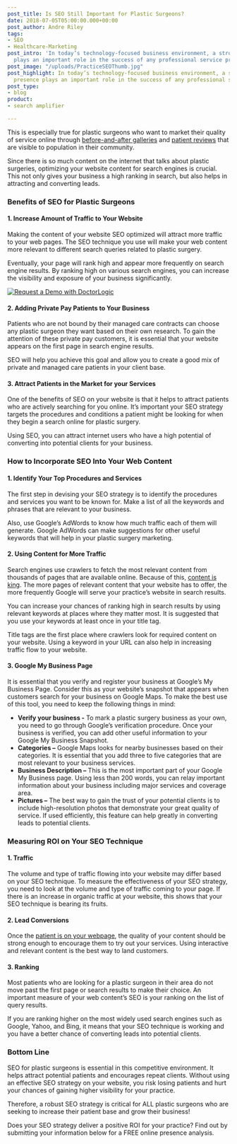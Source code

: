 ```yaml
---
post_title: Is SEO Still Important for Plastic Surgeons?
date: 2018-07-05T05:00:00.000+00:00
post_author: Andre Riley
tags:
- SEO
- Healthcare-Marketing
post_intro: 'In today’s technology-focused business environment, a strong online presence
  plays an important role in the success of any professional service provider. '
post_image: "/uploads/PracticeSEOThumb.jpg"
post_highlight: In today’s technology-focused business environment, a strong online
  presence plays an important role in the success of any professional service provider.
post_type:
- blog
product:
- search amplifier

---
```

This is especially true for plastic surgeons who want to market their quality of service online through [before-and-after galleries](https://doctorlogic.com/features/galleries) and [patient reviews](https://doctorlogic.com/features/reviews/) that are visible to population in their community.

Since there is so much content on the internet that talks about plastic surgeries, optimizing your website content for search engines is crucial. This not only gives your business a high ranking in search, but also helps in attracting and converting leads.

### Benefits of SEO for Plastic Surgeons

#### 1. Increase Amount of Traffic to Your Website

Making the content of your website SEO optimized will attract more traffic to your web pages. The SEO technique you use will make your web content more relevant to different search queries related to plastic surgery.

Eventually, your page will rank high and appear more frequently on search engine results. By ranking high on various search engines, you can increase the visibility and exposure of your business significantly.

[![Request a Demo with DoctorLogic](/uploads/cosmetic.png "Request a Demo with DoctorLogic")](https://growth.doctorlogic.com/cosmetic_surgeon_demo?utm_campaign=Get%20a%20Demo&utm_source=DoctorLogic%20Cosmetic%20Surgeon%20Blog%20Post&utm_medium=DoctorLogic%20Cosmetic%20Surgeon%20CTA "Request a Demo with DoctorLogic")
  

#### 2. Adding Private Pay Patients to Your Business

Patients who are not bound by their managed care contracts can choose any plastic surgeon they want based on their own research. To gain the attention of these private pay customers, it is essential that your website appears on the first page in search engine results.

SEO will help you achieve this goal and allow you to create a good mix of private and managed care patients in your client base.

#### 3. Attract Patients in the Market for your Services

One of the benefits of SEO on your website is that it helps to attract patients who are actively searching for you online. It’s important your SEO strategy targets the procedures and conditions a patient might be looking for when they begin a search online for plastic surgery.

Using SEO, you can attract internet users who have a high potential of converting into potential clients for your business.

### How to Incorporate SEO Into Your Web Content

#### 1. Identify Your Top Procedures and Services

The first step in devising your SEO strategy is to identify the procedures and services you want to be known for. Make a list of all the keywords and phrases that are relevant to your business.

Also, use Google’s AdWords to know how much traffic each of them will generate. Google AdWords can make suggestions for other useful keywords that will help in your plastic surgery marketing.

#### 2. Using Content for More Traffic

Search engines use crawlers to fetch the most relevant content from thousands of pages that are available online. Because of this, [content is king](https://doctorlogic.com/case-study/plastic-surgery/). The more pages of relevant content that your website has to offer, the more frequently Google will serve your practice’s website in search results.

You can increase your chances of ranking high in search results by using relevant keywords at places where they matter most. It is suggested that you use your keywords at least once in your title tag.

Title tags are the first place where crawlers look for required content on your website. Using a keyword in your URL can also help in increasing traffic flow to your website.

#### 3. Google My Business Page

It is essential that you verify and register your business at Google’s My Business Page. Consider this as your website’s snapshot that appears when customers search for your business on Google Maps. To make the best use of this tool, you need to keep the following things in mind:

* **Verify your business -** To mark a plastic surgery business as your own, you need to go through Google’s verification procedure. Once your business is verified, you can add other useful information to your Google My Business Snapshot.
* **Categories –** Google Maps looks for nearby businesses based on their categories. It is essential that you add three to five categories that are most relevant to your business services.
* **Business Description –** This is the most important part of your Google My Business page. Using less than 200 words, you can relay important information about your business including major services and coverage area.
* **Pictures –** The best way to gain the trust of your potential clients is to include high-resolution photos that demonstrate your great quality of service. If used efficiently, this feature can help greatly in converting leads to potential clients.

### Measuring ROI on Your SEO Technique

#### 1. Traffic

The volume and type of traffic flowing into your website may differ based on your SEO technique. To measure the effectiveness of your SEO strategy, you need to look at the volume and type of traffic coming to your page. If there is an increase in organic traffic at your website, this shows that your SEO technique is bearing its fruits.

#### 2. Lead Conversions

Once the [patient is on your webpage](https://doctorlogic.com/features/opportunities/), the quality of your content should be strong enough to encourage them to try out your services. Using interactive and relevant content is the best way to land customers.

#### 3. Ranking

Most patients who are looking for a plastic surgeon in their area do not move past the first page or search results to make their choice. An important measure of your web content’s SEO is your ranking on the list of query results.

If you are ranking higher on the most widely used search engines such as Google, Yahoo, and Bing, it means that your SEO technique is working and you have a better chance of converting leads into potential clients.

### Bottom Line

SEO for plastic surgeons is essential in this competitive environment. It helps attract potential patients and encourages repeat clients. Without using an effective SEO strategy on your website, you risk losing patients and hurt your chances of gaining higher visibility for your practice.

Therefore, a robust SEO strategy is critical for ALL plastic surgeons who are seeking to increase their patient base and grow their business!

Does your SEO strategy deliver a positive ROI for your practice? Find out by submitting your information below for a FREE online presence analysis.